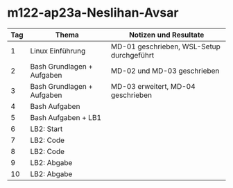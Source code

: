 # m122-ap23a-Neslihan-Avsar

| Tag | Thema | Notizen und Resultate |
| --- | --- | --- |
| 1 | Linux Einführung | MD-01 geschrieben, WSL-Setup durchgeführt |
| 2 | Bash Grundlagen + Aufgaben | MD-02 und MD-03 geschrieben |
| 3 | Bash Grundlagen + Aufgaben | MD-03 erweitert, MD-04 geschrieben |
| 4 | Bash Aufgaben | |
| 5 | Bash Aufgaben + LB1 | |
| 6 | LB2: Start | |
| 7 | LB2: Code | |
| 8 | LB2: Code | |
| 9 | LB2: Abgabe | |
| 10 | LB2: Abgabe | |
